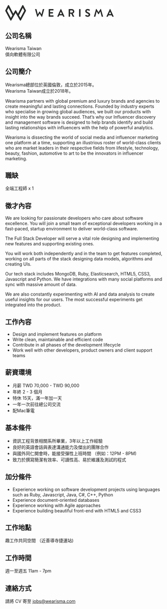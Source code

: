 ![Wearisma](https://raw.githubusercontent.com/wearisma/jobs/master/assets/logo.png)

## 公司名稱   

Wearisma Taiwan  
偀向軟體有限公司

## 公司簡介  

Wearisma總部位於英國倫敦，成立於2015年。  
Wearisma Taiwan成立於2018年。

Wearisma partners with global premium and luxury brands and agencies to create meaningful and lasting connections. Founded by industry experts who specialise in growing global audiences, we built our products with insight into the way brands succeed. That’s why our Influencer discovery and management software is designed to help brands identify and build lasting relationships with influencers with the help of powerful analytics.

Wearisma is dissecting the world of social media and influencer marketing one platform at a time, supporting an illustrious roster of world-class clients who are market leaders in their respective fields from lifestyle, technology, beauty, fashion, automotive to art to be the innovators in influencer marketing.

## 職缺  

全端工程師 x 1

## 徵才內容  

We are looking for passionate developers who care about software excellence. You will join a small team of exceptional developers working in a fast-paced, startup environment to deliver world-class software.

The Full Stack Developer will serve a vital role designing and implementing new features and supporting existing ones.

You will work both independently and in the team to get features completed, working on all parts of the stack designing data models, algorithms and creating UIs.

Our tech stack includes MongoDB, Ruby, Elasticsearch, HTML5, CSS3, Javascript and Python. We have integrations with many social platforms and sync with massive amount of data.

We are also constantly experimenting with AI and data analysis to create useful insights for our users. The most successful experiments get integrated into the product.

## 工作內容  

* Design and implement features on platform
* Write clean, maintainable and efficient code
* Contribute in all phases of the development lifecycle
* Work well with other developers, product owners and client support teams

## 薪資環境

* 月薪 TWD 70,000 - TWD 90,000
* 年終 2 - 3 個月
* 特休 15天，滿一年加一天
* 一年一次前往總公司交流 
* 配Mac筆電

## 基本條件    

* 資訊工程背景相關系所畢業，3年以上工作經驗
* 良好的英語會話與表達溝通能力及傑出的團隊合作
* 與國外同仁開會時，能接受彈性上班時間 （例如：12PM - 8PM)
* 致力於撰寫簡潔有效率、可讀性高、易於維護及測試的程式

## 加分條件  

* Experience working on software development projects using languages such as Ruby, Javascript, Java, C#, C++, Python
* Experience document-oriented databases
* Experience working with Agile approaches
* Experience building beautiful front-end with HTML5 and CSS3

## 工作地點  

趣工作共同空間 （近善導寺捷運站)

## 工作時間  

週一至週五 11am - 7pm

## 連絡方式  

請將 CV 寄至 jobs@wearisma.com

